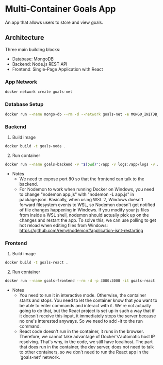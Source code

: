 # Multi-Container Goals App
An app that allows users to store and view goals.

## Architecture
Three main building blocks:
- Database: MongoDB
- Backend: Node.js REST API
- Frontend: Single-Page Application with React

### App Network
```bash
docker network create goals-net
```

### Database Setup
```bash
docker run --name mongo-db --rm -d --network goals-net -e MONGO_INITDB_ROOT_USERNAME=admin -e MONGO_INITDB_ROOT_PASSWORD=admin -v goals-app-data:/data/db mongo
```

### Backend
1. Build image
```bash
docker build -t goals-node .
```
2. Run container
```bash
docker run --name goals-backend -v "$(pwd)":/app -v logs:/app/logs -v /app/node_modules -d --rm -p 80:80 --network goals-net -e MONGODB_USERNAME=admin -e MONGODB_PASSWORD=admin goals-node
```
- Notes
  - We need to expose port 80 so that the frontend can talk to the backend.
  - For Nodemon to work when running Docker on Windows, you need to change "nodemon app.js" with "nodemon -L app.js" in package.json. Basically, when using WSL 2, Windows doesn't forward filesystem events to WSL, so Nodemon doesn't get notified of file changes happening in Windows. If you modify your js files from inside a WSL shell, nodemon should actually pick up on the changes and restart the app. To solve this, we can use polling to get hot reload when editing files from Windows: https://github.com/remy/nodemon#application-isnt-restarting

### Frontend
1. Build image
```bash
docker build -t goals-react .
```
2. Run container
```bash
docker run --name goals-frontend --rm -d -p 3000:3000 -it goals-react
```
- Notes
  - You need to run it in interactive mode. Otherwise, the container starts and stops. 
You need to let the container know that you want to be able to enter commands and interact with it. We're not actually going to do that, but the React project is set up in such a way that if it doesn't receive this input, it immediately stops the server because no one's interested anyways. So we need to add -it to the run command.
   - React code doesn't run in the container, it runs in the browser. Therefore, we cannot take advantage of Docker's'automatic host IP resolving. That's why, in the code, we still have localhost. The part that does run in the container, the dev server, does not need to talk to other containers, so we don't need to run the React app in the 'goals-net' network.

